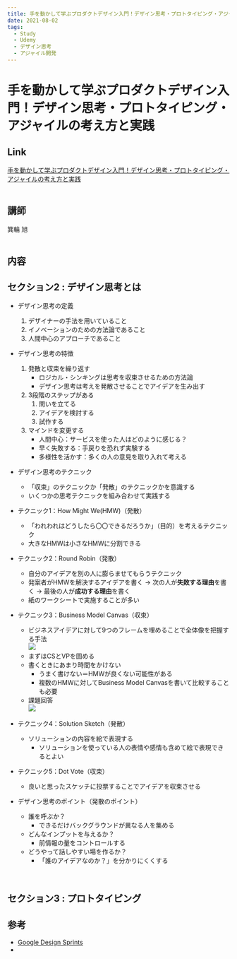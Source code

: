 ```yaml
---
title: 手を動かして学ぶプロダクトデザイン入門！デザイン思考・プロトタイピング・アジャイルの考え方と実践
date: 2021-08-02
tags:
  - Study
  - Udemy
  - デザイン思考
  - アジャイル開発
---
```

# 手を動かして学ぶプロダクトデザイン入門！デザイン思考・プロトタイピング・アジャイルの考え方と実践
## Link
[手を動かして学ぶプロダクトデザイン入門！デザイン思考・プロトタイピング・アジャイルの考え方と実践](https://nssol.udemy.com/course/vzhdbzks/learn/lecture/16810986)  
<br>

## 講師
箕輪 旭  
<br>

## 内容
## セクション2 : デザイン思考とは
- デザイン思考の定義  
  1. デザイナーの手法を用いていること  
  2. イノベーションのための方法論であること  
  3. 人間中心のアプローチであること  

- デザイン思考の特徴  
  1. 発散と収束を繰り返す  
     - ロジカル・シンキングは思考を収束させるための方法論  
     - デザイン思考は考えを発散させることでアイデアを生み出す  
  2. 3段階のステップがある  
     1. 問いを立てる  
     2. アイデアを検討する  
     3. 試作する  
  3. マインドを変更する  
     - 人間中心：サービスを使った人はどのように感じる？  
     - 早く失敗する：手戻りを恐れず実験する  
     - 多様性を活かす：多くの人の意見を取り入れて考える  

- デザイン思考のテクニック  
  - 「収束」のテクニックか「発散」のテクニックかを意識する  
  - いくつかの思考テクニックを組み合わせて実践する  

- テクニック1：How Might We(HMW)（発散）  
  - 「われわれはどうしたら〇〇できるだろうか」（目的）を考えるテクニック  
  - 大きなHMWは小さなHMWに分割できる  

- テクニック2：Round Robin（発散）  
  - 自分のアイデアを別の人に膨らませてもらうテクニック  
  - 発案者がHMWを解決するアイデアを書く → 次の人が**失敗する理由**を書く → 最後の人が**成功する理由**を書く  
  - 紙のワークシートで実施することが多い  

- テクニック3：Business Model Canvas（収束）  
  - ビジネスアイデアに対して9つのフレームを埋めることで全体像を把握する手法  
  ![](./images/手を動かして学ぶプロダクトデザイン入門！_20210802_1.png)  
  - まずはCSとVPを固める  
  - 書くときにあまり時間をかけない  
    - うまく書けない＝HMWが良くない可能性がある  
    - 複数のHMWに対してBusiness Model Canvasを書いて比較することも必要  
  - 課題回答  
  ![](./images/手を動かして学ぶプロダクトデザイン入門！_20210802_2.png)  
  
- テクニック4：Solution Sketch（発散）  
  - ソリューションの内容を絵で表現する  
    - ソリューションを使っている人の表情や感情も含めて絵で表現できるとよい  

- テクニック5：Dot Vote（収束）  
  - 良いと思ったスケッチに投票することでアイデアを収束させる  

- デザイン思考のポイント（発散のポイント）  
  - 誰を呼ぶか？  
    - できるだけバックグラウンドが異なる人を集める  
  - どんなインプットを与えるか？  
    - 前情報の量をコントロールする  
  - どうやって話しやすい場を作るか？  
    - 「誰のアイデアなのか？」を分かりにくくする  
<br>

## セクション3 : プロトタイピング





## 参考
- [Google Design Sprints](https://designsprintkit.withgoogle.com/)  
- 